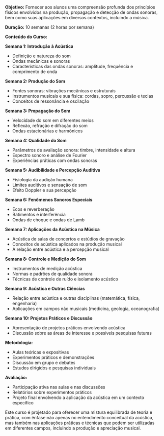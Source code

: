 **Objetivo:** Fornecer aos alunos uma compreensão profunda dos princípios físicos envolvidos na produção, propagação e detecção de ondas sonoras, bem como suas aplicações em diversos contextos, incluindo a música.

**Duração:** 10 semanas (2 horas por semana)

**Conteúdo do Curso:**

**Semana 1: Introdução à Acústica**

- Definição e natureza do som
- Ondas mecânicas e sonoras
- Características das ondas sonoras: amplitude, frequência e comprimento de onda

**Semana 2: Produção do Som**

- Fontes sonoras: vibrações mecânicas e estruturais
- Instrumentos musicais e sua física: cordas, sopro, percussão e teclas
- Conceitos de ressonância e oscilação

**Semana 3: Propagação do Som**

- Velocidade do som em diferentes meios
- Reflexão, refração e difração do som
- Ondas estacionárias e harmônicos

**Semana 4: Qualidade do Som**

- Parâmetros de avaliação sonora: timbre, intensidade e altura
- Espectro sonoro e análise de Fourier
- Experiências práticas com ondas sonoras

**Semana 5: Audibilidade e Percepção Auditiva**

- Fisiologia da audição humana
- Limites auditivos e sensação de som
- Efeito Doppler e sua percepção

**Semana 6: Fenômenos Sonoros Especiais**

- Ecos e reverberação
- Batimentos e interferência
- Ondas de choque e ondas de Lamb

**Semana 7: Aplicações da Acústica na Música**

- Acústica de salas de concertos e estúdios de gravação
- Conceitos de acústica aplicados na produção musical
- A relação entre acústica e a percepção musical

**Semana 8: Controle e Medição do Som**

- Instrumentos de medição acústica
- Normas e padrões de qualidade sonora
- Técnicas de controle de ruído e isolamento acústico

**Semana 9: Acústica e Outras Ciências**

- Relação entre acústica e outras disciplinas (matemática, física, engenharia)
- Aplicações em campos não musicais (medicina, geologia, oceanografia)

**Semana 10: Projetos Práticos e Discussão**

- Apresentação de projetos práticos envolvendo acústica
- Discussão sobre as áreas de interesse e possíveis pesquisas futuras

**Metodologia:**

- Aulas teóricas e expositivas
- Experimentos práticos e demonstrações
- Discussão em grupo e debates
- Estudos dirigidos e pesquisas individuais

**Avaliação:**

- Participação ativa nas aulas e nas discussões
- Relatórios sobre experimentos práticos
- Projeto final envolvendo a aplicação da acústica em um contexto específico

Este curso é projetado para oferecer uma mistura equilibrada de teoria e prática, com ênfase não apenas no entendimento conceitual da acústica, mas também nas aplicações práticas e técnicas que podem ser utilizadas em diferentes campos, incluindo a produção e apreciação musical.
